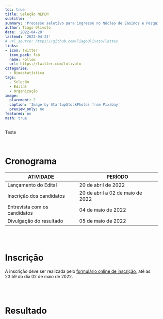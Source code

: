```yaml
---
toc: true
title: Seleção NEPEM
subtitle: ''
summary: 'Processo seletivo para ingresso no Núcleo de Ensinos e Pesquisas em Experimentação e Melhoramento Vegetal (NEPEM).'
author: Tiago Olivoto
date: '2022-04-20'
lastmod: '2022-04-25'
# url_source: https://github.com/TiagoOlivoto/lattes
links:
- icon: twitter
  icon_pack: fab
  name: Follow
  url: https://twitter.com/tolivoto
categories:
  - Bioestatística
tags:
  - Seleção
  - Edital
  - Organização
image:
  placement: 2
  caption: 'Image by StartupStockPhotos from Pixabay'
  preview_only: no
featured: no
math: true
---
```


<script src="https://kit.fontawesome.com/1f72d6921a.js" crossorigin="anonymous"></script>



Teste

<br> 


# <i class="fas fa-clock"></i> Cronograma

|     ATIVIDADE                         |     PERÍODO                               |
|---------------------------------------|-------------------------------------------|
|     Lançamento do Edital              |     20 de abril de 2022                   |
|     Inscrição dos candidatos          |     20 de abril a 02 de maio   de 2022    |
|     Entrevista com os   candidatos    |     04 de maio de 2022                    |
|     Divulgação do resultado           |     05 de maio de 2022                    |

<br> 
<br> 

# <i class="fas fa-file-export"></i> Inscrição

A inscrição deve ser realizada pelo [formulário online de inscrição](https://forms.gle/npCsKZvgom3B5rD2A), até as 23:59 do dia 02 de maio de 2022.

<br> 
<br> 

# <i class="fas fa-file-export"></i> Resultado


